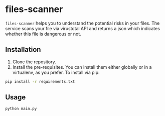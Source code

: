 # files-scanner

`files-scanner` helps you to understand the potential risks in your files.
The service scans your file via virustotal API and returns a json which indicates whether this file is dangerous or not.

 ## Installation
 1. Clone the repository.
 2. Install the pre-requisites. You can install them either globally or in a virtualenv, as you prefer. To install via pip:
 ```bash
 pip install -r requirements.txt
 ```

## Usage
```bash
python main.py
```
